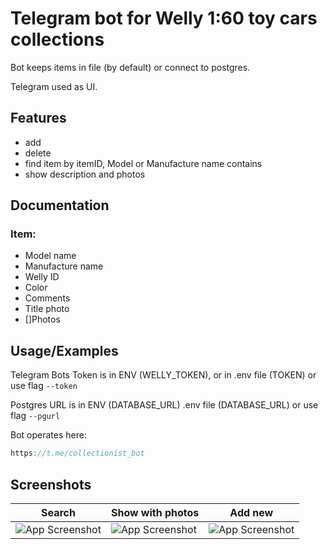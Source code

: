 
# Telegram bot for Welly 1:60 toy cars collections

Bot keeps items in file (by default) or connect to postgres.

Telegram used as UI.

## Features

- add
- delete
- find item by itemID, Model or Manufacture name contains
- show description and photos

## Documentation

### Item:

- Model name
- Manufacture name
- Welly ID
- Color
- Comments
- Title photo
- []Photos 


## Usage/Examples

Telegram Bots Token is in ENV (WELLY_TOKEN), or in .env file (TOKEN) or use flag `--token`

Postgres URL is in ENV (DATABASE_URL) .env file (DATABASE_URL) or use flag `--pgurl`

Bot operates here:
```javascript
https://t.me/collectionist_bot
```

## Screenshots

| Search  | Show with photos | Add new |
| ------------- | ------------- | ------------- |
| ![App Screenshot](https://github.com/kormiltsev/tbot-welly/blob/main/etc/s1.png "Search") | ![App Screenshot](https://github.com/kormiltsev/tbot-welly/blob/main/etc/s2.png "Show photo") | ![App Screenshot](https://github.com/kormiltsev/tbot-welly/blob/main/etc/s3.png "Add new") |

